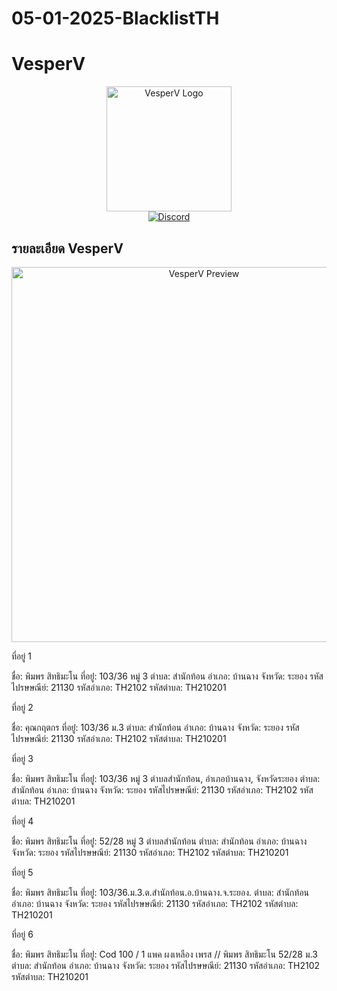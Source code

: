 # 05-01-2025-BlacklistTH
# VesperV 

<div align="center">
  <img src="https://raw.githubusercontent.com/vesperv/vesperv/main/assets/logo.png" alt="VesperV Logo" width="200"/>
  <br/>
  <a href="https://discord.gg/vesperv">
    <img src="https://img.shields.io/badge/Discord-Join%20Us-7289DA?style=for-the-badge&logo=discord&logoColor=white" alt="Discord"/>
  </a>
</div>

## รายละเอียด VesperV

<div align="center">
  <img src="https://raw.githubusercontent.com/vesperv/vesperv/main/assets/preview.png" alt="VesperV Preview" width="600"/>
</div>

ที่อยู่ 1

  ชื่อ: พิมพร สิทธิมะโน
  ที่อยู่่: 103/36 หมู่ 3
  ตำบล: สำนักท้อน
  อำเภอ: บ้านฉาง
  จังหวัด: ระยอง
  รหัสไปรษษณีย์: 21130
  รหัสอำเภอ: TH2102
  รหัสตำบล: TH210201

ที่อยู่ 2

  ชื่อ: คุณกฤตกร
  ที่อยู่่: 103/36 ม.3
  ตำบล: สำนักท้อน
  อำเภอ: บ้านฉาง
  จังหวัด: ระยอง
  รหัสไปรษษณีย์: 21130
  รหัสอำเภอ: TH2102
  รหัสตำบล: TH210201

ที่อยู่ 3

  ชื่อ: พิมพร สิทธิมะโน
  ที่อยู่่: 103/36 หมู่ 3 ตำบลสำนักท้อน, อำเภอบ้านฉาง, จังหวัดระยอง
  ตำบล: สำนักท้อน
  อำเภอ: บ้านฉาง
  จังหวัด: ระยอง
  รหัสไปรษษณีย์: 21130
  รหัสอำเภอ: TH2102
  รหัสตำบล: TH210201

ที่อยู่ 4

  ชื่อ: พิมพร สิทธิมะโน
  ที่อยู่่: 52/28 หมู่ 3 ตำบลสำนักท้อน
  ตำบล: สำนักท้อน
  อำเภอ: บ้านฉาง
  จังหวัด: ระยอง
  รหัสไปรษษณีย์: 21130
  รหัสอำเภอ: TH2102
  รหัสตำบล: TH210201

ที่อยู่ 5

  ชื่อ: พิมพร สิทธิมะโน
  ที่อยู่่: 103/36.ม.3.ต.สำนักท้อน.อ.บ้านฉาง.จ.ระยอง.
  ตำบล: สำนักท้อน
  อำเภอ: บ้านฉาง
  จังหวัด: ระยอง
  รหัสไปรษษณีย์: 21130
  รหัสอำเภอ: TH2102
  รหัสตำบล: TH210201

ที่อยู่ 6

  ชื่อ: พิมพร สิทธิมะโน
  ที่อยู่่: Cod 100 / 1 แพค ผงเหลือง เพรส // พิมพร สิทธิมะโน 52/28 ม.3
  ตำบล: สำนักท้อน
  อำเภอ: บ้านฉาง
  จังหวัด: ระยอง
  รหัสไปรษษณีย์: 21130
  รหัสอำเภอ: TH2102
  รหัสตำบล: TH210201
